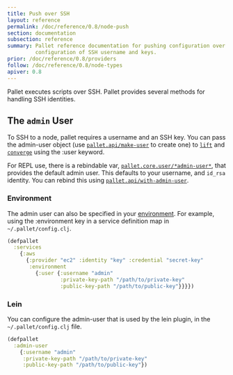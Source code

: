 ```yaml
---
title: Push over SSH
layout: reference
permalink: /doc/reference/0.8/node-push
section: documentation
subsection: reference
summary: Pallet reference documentation for pushing configuration over SSH. Covers
         configuration of SSH username and keys.
prior: /doc/reference/0.8/providers
follow: /doc/reference/0.8/node-types
apiver: 0.8
---
```


Pallet executes scripts over SSH. Pallet provides several methods for handling
SSH identities.

## The `admin` User

To SSH to a node, pallet requires a username and an SSH key.  You can pass the
admin-user object (use
[`pallet.api/make-user`](/pallet/api/0.8/pallet.api#var-make-user) to create
one) to [`lift`](/pallet/api/0.8/pallet.api#var-lift) and
[`converge`](/pallet/api/0.8/pallet.api#var-converge) using the :user
keyword.

For REPL use, there is a rebindable var,
[`pallet.core.user/*admin-user*`](/pallet/api/0.8/pallet.core.user#*admin-user*),
that provides the default admin user. This defaults to your username, and
`id_rsa` identity.  You can rebind this using
[`pallet.api/with-admin-user`](/pallet/api/0.8/pallet.api#var-with-admin-user).

### Environment

The admin user can also be specified in your
[environment](/doc/reference/0.8/environment).  For example, using the
:environment key in a service definition map in `~/.pallet/config.clj`.

``` clojure
(defpallet
  :services
    {:aws
      {:provider "ec2" :identity "key" :credential "secret-key"
       :environment
         {:user {:username "admin"
                 :private-key-path "/path/to/private-key"
                 :public-key-path "/path/to/public-key"}}}})
```


### Lein

You can configure the admin-user that is used by the lein plugin, in the
`~/.pallet/config.clj` file.

``` clojure
(defpallet
  :admin-user
    {:username "admin"
     :private-key-path "/path/to/private-key"
     :public-key-path "/path/to/public-key"})
```
